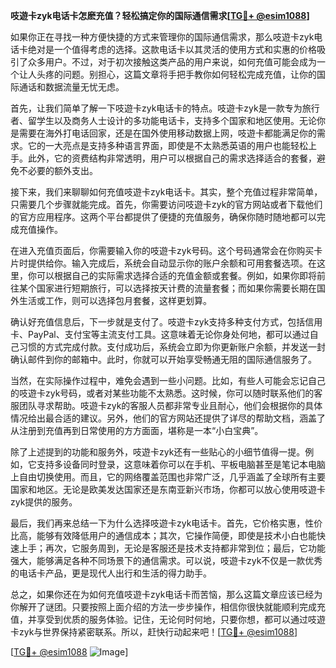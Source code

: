 **吱遊卡zyk电话卡怎麽充值？轻松搞定你的国际通信需求[[TG💪+ @esim1088](https://t.me/s/esim1088)]**

如果你正在寻找一种方便快捷的方式来管理你的国际通信需求，那么吱遊卡zyk电话卡绝对是一个值得考虑的选择。这款电话卡以其灵活的使用方式和实惠的价格吸引了众多用户。不过，对于初次接触这类产品的用户来说，如何充值可能会成为一个让人头疼的问题。别担心，这篇文章将手把手教你如何轻松完成充值，让你的国际通话和数据流量无忧无虑。

首先，让我们简单了解一下吱遊卡zyk电话卡的特点。吱遊卡zyk是一款专为旅行者、留学生以及商务人士设计的多功能电话卡，支持多个国家和地区使用。无论你是需要在海外打电话回家，还是在国外使用移动数据上网，吱遊卡都能满足你的需求。它的一大亮点是支持多种语言界面，即使是不太熟悉英语的用户也能轻松上手。此外，它的资费结构非常透明，用户可以根据自己的需求选择适合的套餐，避免不必要的额外支出。

接下来，我们来聊聊如何充值吱遊卡zyk电话卡。其实，整个充值过程非常简单，只需要几个步骤就能完成。首先，你需要访问吱遊卡zyk的官方网站或者下载他们的官方应用程序。这两个平台都提供了便捷的充值服务，确保你随时随地都可以完成充值操作。

在进入充值页面后，你需要输入你的吱遊卡zyk号码。这个号码通常会在你购买卡片时提供给你。输入完成后，系统会自动显示你的账户余额和可用套餐选项。在这里，你可以根据自己的实际需求选择合适的充值金额或套餐。例如，如果你即将前往某个国家进行短期旅行，可以选择按天计费的流量套餐；而如果你需要长期在国外生活或工作，则可以选择包月套餐，这样更划算。

确认好充值信息后，下一步就是支付了。吱遊卡zyk支持多种支付方式，包括信用卡、PayPal、支付宝等主流支付工具。这意味着无论你身处何地，都可以通过自己习惯的方式完成付款。支付成功后，系统会立即为你更新账户余额，并发送一封确认邮件到你的邮箱中。此时，你就可以开始享受畅通无阻的国际通信服务了。

当然，在实际操作过程中，难免会遇到一些小问题。比如，有些人可能会忘记自己的吱遊卡zyk号码，或者对某些功能不太熟悉。这时候，你可以随时联系他们的客服团队寻求帮助。吱遊卡zyk的客服人员都非常专业且耐心，他们会根据你的具体情况给出最合适的建议。另外，他们的官方网站还提供了详尽的帮助文档，涵盖了从注册到充值再到日常使用的方方面面，堪称是一本“小白宝典”。

除了上述提到的功能和服务外，吱遊卡zyk还有一些贴心的小细节值得一提。例如，它支持多设备同时登录，这意味着你可以在手机、平板电脑甚至是笔记本电脑上自由切换使用。而且，它的网络覆盖范围也非常广泛，几乎涵盖了全球所有主要国家和地区。无论是欧美发达国家还是东南亚新兴市场，你都可以放心使用吱遊卡zyk提供的服务。

最后，我们再来总结一下为什么选择吱遊卡zyk电话卡。首先，它价格实惠，性价比高，能够有效降低用户的通信成本；其次，它操作简便，即使是技术小白也能快速上手；再次，它服务周到，无论是客服还是技术支持都非常到位；最后，它功能强大，能够满足各种不同场景下的通信需求。可以说，吱遊卡zyk不仅是一款优秀的电话卡产品，更是现代人出行和生活的得力助手。

总之，如果你还在为如何充值吱遊卡zyk电话卡而苦恼，那么这篇文章应该已经为你解开了谜团。只要按照上面介绍的方法一步步操作，相信你很快就能顺利完成充值，并享受到优质的服务体验。记住，无论何时何地，只要你想，都可以通过吱遊卡zyk与世界保持紧密联系。所以，赶快行动起来吧！[[TG💪+ @esim1088](https://t.me/s/esim1088)] 

[[TG💪+ @esim1088](https://t.me/s/esim1088) ![Image](https://i.postimg.cc/4NQfJmqS/Snipaste-2025-05-13-00-14-12.png)]